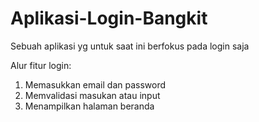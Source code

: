 # Aplikasi-Login-Bangkit
Sebuah aplikasi yg untuk saat ini berfokus pada login saja 

Alur fitur login: 
1. Memasukkan email dan password
2. Memvalidasi masukan atau input
3. Menampilkan halaman beranda 
